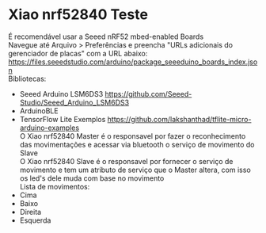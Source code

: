 # Xiao nrf52840 Teste
É recomendável usar a Seeed nRF52 mbed-enabled Boards<br/>
Navegue até Arquivo > Preferências e preencha "URLs adicionais do gerenciador de placas" com a URL abaixo: https://files.seeedstudio.com/arduino/package_seeeduino_boards_index.json<br/>
Bibliotecas: 
 - Seeed Arduino LSM6DS3 https://github.com/Seeed-Studio/Seeed_Arduino_LSM6DS3
 - ArduinoBLE
 - TensorFlow Lite Exemplos https://github.com/lakshanthad/tflite-micro-arduino-examples<br/>
O Xiao nrf52840 Master é o responsavel por fazer o reconhecimento das movimentações e acessar via bluetooth o serviço de movimento do Slave<br/>
O Xiao nrf52840 Slave é o responsavel por fornecer o serviço de movimento e tem um atributo de serviço que o Master altera, com isso os led's dele muda com base no movimento<br/>
Lista de movimentos:<br/>
- Cima
- Baixo
- Direita
- Esquerda
